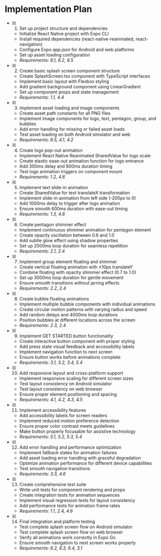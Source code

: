 # Implementation Plan

- [x] 1. Set up project structure and dependencies





  - Initialize React Native project with Expo CLI
  - Install required dependencies (react-native-reanimated, react-navigation)
  - Configure Expo app.json for Android and web platforms
  - Set up asset loading configuration
  - _Requirements: 6.1, 6.2, 6.5_

- [x] 2. Create basic splash screen component structure





  - Create SplashScreen.tsx component with TypeScript interfaces
  - Implement basic layout with Flexbox styling
  - Add gradient background component using LinearGradient
  - Set up component props and state management
  - _Requirements: 1.1, 4.4_

- [x] 3. Implement asset loading and image components









  - Create asset path constants for all PNG files
  - Implement Image components for logo, text, pentagon, group, and bubbles
  - Add error handling for missing or failed asset loads
  - Test asset loading on both Android simulator and web
  - _Requirements: 6.5, 4.1, 4.2_

- [x] 4. Create logo pop-out animation








  - Implement React Native Reanimated SharedValue for logo scale
  - Create elastic ease-out animation function for logo entrance
  - Add 300ms delay and 800ms duration timing
  - Test logo animation triggers on component mount
  - _Requirements: 1.2, 4.6_

- [x] 5. Implement text slide-in animation




  - Create SharedValue for text translateX transformation
  - Implement slide-in animation from left side (-200px to 0)
  - Add 1000ms delay to trigger after logo animation
  - Ensure smooth 600ms duration with ease-out timing
  - _Requirements: 1.3, 4.6_


- [x] 6. Create pentagon shimmer effect



  - Implement continuous shimmer animation for pentagon element
  - Create opacity oscillation between 0.6 and 1.0
  - Add subtle glow effect using shadow properties
  - Set up 2000ms loop duration for seamless repetition
  - _Requirements: 2.1, 2.4_

- [x] 7. Implement group element floating and shimmer





  - Create vertical floating animation with ±10px translateY
  - Combine floating with opacity shimmer effect (0.7 to 1.0)
  - Set up 3000ms loop duration for gentle movement
  - Ensure smooth transitions without jarring effects
  - _Requirements: 2.2, 2.4_

- [x] 8. Create bubble floating animations




  - Implement multiple bubble components with individual animations
  - Create circular motion patterns with varying radius and speed
  - Add random delays and 4000ms loop durations
  - Position bubbles at different locations across the screen
  - _Requirements: 2.3, 2.4_

- [x] 9. Implement GET STARTED button functionality










  - Create interactive button component with proper styling
  - Add press state visual feedback and accessibility labels
  - Implement navigation function to next screen
  - Ensure button works before animations complete
  - _Requirements: 3.1, 3.2, 3.4, 5.4_

- [x] 10. Add responsive layout and cross-platform support





  - Implement responsive scaling for different screen sizes
  - Test layout consistency on Android simulator
  - Test layout consistency on web browser
  - Ensure proper element positioning and spacing
  - _Requirements: 4.1, 4.2, 4.3, 4.5_

- [x] 11. Implement accessibility features







  - Add accessibility labels for screen readers
  - Implement reduced motion preference detection
  - Ensure proper color contrast meets guidelines
  - Make button properly focusable for assistive technology
  - _Requirements: 5.1, 5.2, 5.3, 5.4_

- [x] 12. Add error handling and performance optimization





  - Implement fallback states for animation failures
  - Add asset loading error handling with graceful degradation
  - Optimize animation performance for different device capabilities
  - Test smooth navigation transitions
  - _Requirements: 3.3, 4.6_

- [x] 13. Create comprehensive test suite



  - Write unit tests for component rendering and props
  - Create integration tests for animation sequences
  - Implement visual regression tests for layout consistency
  - Add performance tests for animation frame rates
  - _Requirements: 1.1, 2.4, 4.6_

- [x] 14. Final integration and platform testing




  - Test complete splash screen flow on Android simulator
  - Test complete splash screen flow on web browser
  - Verify all animations work correctly in Expo Go
  - Ensure smooth navigation to next screen works properly
  - _Requirements: 6.2, 6.3, 6.4, 3.1_